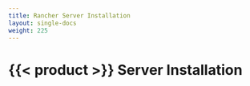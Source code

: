 ```yaml
---
title: Rancher Server Installation
layout: single-docs
weight: 225
---
```


# {{< product >}} Server Installation
